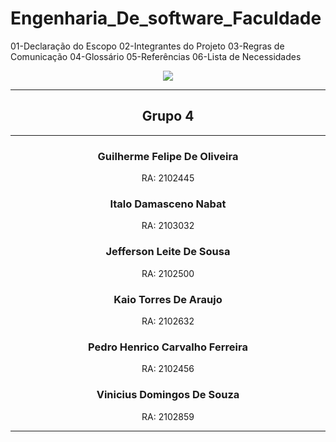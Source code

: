 # Engenharia_De_software_Faculdade
01-Declaração do Escopo 02-Integrantes do Projeto 03-Regras de Comunicação 04-Glossário 05-Referências 06-Lista de Necessidades
<div align ="center"><img  src="https://www.impacta.edu.br/themes/wc_agenciar3/images/logo-new.png"></div>
<div align="center">
<hr><h2>Grupo 4</h2> </hr>
</div>
<hr></hr>
  <div align ="center">
<h3> Guilherme Felipe De Oliveira </h3>
<p>RA: 2102445 </p>

<h3> Italo Damasceno Nabat </h3>
<p> RA: 2103032 </h3>

<h3> Jefferson Leite De Sousa </h3>
<p> RA: 2102500 </p>

<h3> Kaio Torres De Araujo </h3>
<p> RA: 2102632 </p>

<h3> Pedro Henrico Carvalho Ferreira </h3>
<p> RA: 2102456 </p>

<h3> Vinicius Domingos De Souza </h3>
<p> RA: 2102859 </p>
</div>
<hr></hr>
